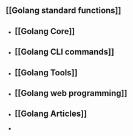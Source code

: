 ## [[Golang standard functions]]
- ## [[Golang Core]]
- ## [[Golang CLI commands]]
- ## [[Golang Tools]]
- ## [[Golang web programming]]
- ## [[Golang Articles]]
-